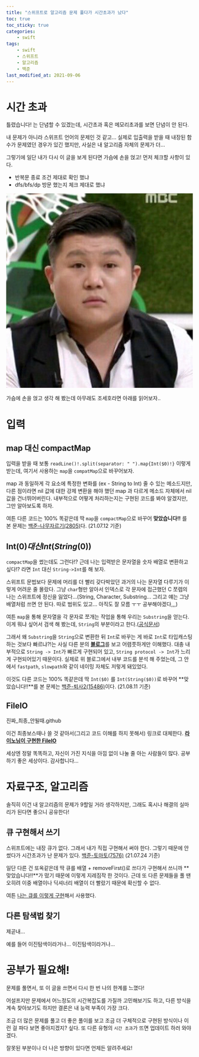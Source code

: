 ```yaml
---
title: "스위프트로 알고리즘 문제 풀다가 시간초과가 났다"
toc: true
toc_sticky: true
categories:
	- swift
tags:
    - swift
    - 스위프트
    - 알고리즘
    - 백준
last_modified_at: 2021-09-06
---
```


# 시간 초과

틀렸습니다! 는 단념할 수 있겠는데, 시간초과 혹은 메모리초과를 보면 단념이 안 된다.

내 문제가 아니라 스위프트 언어의 문제인 것 같고... 실제로 입출력을 받을 때 내장된 함수가 문제였던 경우가 있긴 했지만, 사실은 내 알고리즘 자체의 문제가 더...

그렇기에 일단 내가 다시 이 글을 보게 된다면 가슴에 손을 얹고! 먼저 체크할 사항이 있다.

- 반복문 종료 조건 제대로 확인 했냐
- dfs/bfs/dp 방문 했는지 체크 제대로 했냐

![img](/assets/images/zzal/cho.jpeg)

가슴에 손을 얹고 생각 해 봤는데 아무래도 조세호라면 아래를 읽어보자..

# 입력

## map 대신 compactMap

입력을 받을 때 보통 `readLine()!.split(separator: " ").map{Int($0)!}` 이렇게 받는데, 여기서 사용하는 `map`을 `compatMap`으로 바꾸어보자.

map 과 동일하게 각 요소에 특정한 변화를 (ex - String to Int) 줄 수 있는 메소드지만, 다른 점이라면 nil 값에 대한 강제 변환을 해야 했던 map 과 다르게 메소드 자체에서 nil 값을 건너뛰어버린다. 내부적으로 어떻게 처리하는지는 구현된 코드를 봐야 알겠지만, 그만 알아보도록 하자.

여튼 다른 코드는 100% 똑같은데 딱 `map`을 `compactMap`으로 바꾸어 **맞았습니다!!** 를 본 문제는 [백준-나무자르기(2805)](https://www.acmicpc.net/problem/2805)다. (21.07.12 기준)

## Int($0) 대신 Int(String($0))

`compactMap`을 썼는데도 그런다!? 근데 나는 입력받은 문자열을 숫자 배열로 변환하고싶다!? 라면 `Int` 대신 `String->Int`를 해 보자.

스위프트 문법보다 문제에 머리를 더 빨리 갖다박았던 과거의 나는 문자열 다루기가 이렇게 어려운 줄 몰랐다. 그냥 `char`형만 알아서 인덱스로 각 문자에 접근했던 C 쪼렙의 나는 스위프트에 정신을 잃었다...(String, Character, Substring... 그리고 얘는 그냥 배열처럼 쓰면 안 된다. 따로 범위도 있고... 아직도 잘 모름 ㅜㅜ 공부해야겠다,,,)

여튼 `map`을 통해 문자열을 각 문자로 쪼개는 작업을 통해 우리는 `Substring`을 얻는다. 이게 뭐냐 싶어서 검색 해 봤는데, `String`의 부분이라고 한다.([공식문서](https://developer.apple.com/documentation/swift/substring))

그래서 왜 `Substring`을 `String`으로 변환한 뒤 `Int`로 바꾸는 게 바로 `Int`로 타입캐스팅 하는 것보다 빠르냐?!는 사실 다른 분의 [**블로그**](https://icksw.tistory.com/218)를 보고 어렴풋하게만 이해했다. 대충 내부적으로 `String -> Int`가 빠르게 구현되어 있고, `String protocol -> Int`가 느리게 구현되어있기 때문이다. 실제로 위 블로그에서 내부 코드를 분석 해 주었는데, 그 안에서 `fastpath`, `slowpath`와 같이 네이밍 자체도 저렇게 돼있었다.

이것도 다른 코드는 100% 똑같은데 딱 `Int($0)` 를 `Int(String($0))`로 바꾸어 **맞았습니다!!**를 본 문제는 [백준-퇴사2(15486)](https://www.acmicpc.net/problem/15486)이다. (21.08.11 기준)

## FileIO

진짜_최종_안될때.github

이건 최종보스때나 쓸 것 같아서(그리고 코드 이해를 하지 못해서) 링크로 대체한다.
[**라이노님이 구현한 FileIO**](https://gist.github.com/JCSooHwanCho/30be4b669321e7a135b84a1e9b075f88)

세상엔 정말 똑똑하고, 자신이 가진 지식을 아낌 없이 나눌 줄 아는 사람들이 많다. 공부하기 좋은 세상이다. 감사합니다...

# 자료구조, 알고리즘

솔직히 이건 내 알고리즘의 문제가 9할일 거라 생각하지만, 그래도 혹시나 해결의 실마리가 된다면 좋으니 공유한다!

## 큐 구현해서 쓰기

스위프트에는 내장 큐가 없다. 그래서 내가 직접 구현해서 써야 한다. 그렇기 때문에 안 썼다가 시간초과가 난 문제가 있다. [백준-토마토(7576)](https://www.acmicpc.net/problem/7576) (21.07.24 기준)

일단 다른 건 또옥같은데 딱 큐를 배열 + removeFirst()로 쓰다가 구현해서 쓰니까 **맞았습니다!!**가 떴기 때문에 이렇게 지레짐작 한 것이다. 근데 또 다른 문제들을 풀 땐 오히려 이중 배열이나 딕셔너리 배열이 더 빨랐기 때문에 확신할 수 없다.

여튼 [나는 큐를 이렇게 구현](https://2unbini.github.io/swift/swift-queue/)해서 사용했다.

## 다른 탐색법 찾기

제곧내...

예를 들어 이진탐색이라거나... 이진탐색이라거나...

# 공부가 필요해!

문제를 풀면서, 또 이 글을 쓰면서 다시 한 번 나의 한계를 느꼈다!

어설프지만 문제에서 어느정도의 시간복잡도를 가질까 고민해보기도 하고, 다른 방식을 계속 찾아보기도 하지만 결론은 내 능력 부족이 가장 크다.

조금 더 많은 문제를 풀고 더 좋은 풀이를 보고 조금 더 구체적으로 구현된 방식이나 이런 걸 파다 보면 좋아지겠지? 싶다. 또 다른 유형의 `시간 초과`가 뜨면 업데이트 하러 와야겠다.

잘못된 부분이나 더 나은 방향이 있다면 언제든 알려주세요!